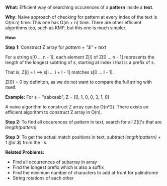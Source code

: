 **What:** Efficient way of searching occurences of a **pattern** inside a **text**.

**Why:** Naive approach of checking for pattern at every index of the text is O(m.n) time. This one has O(m + n) time. There are other efficient algorithms too, such as KMP, but this one is much simpler.

**How:**

**Step 1:** Construct Z array for _pattern + "$" + text_

For a string s[0 ... n - 1], each element Z[i] of Z[0 ... n - 1] represents the length of the longest subtring of s, starting at index i that is a prefix of s.

That is, Z[i] = l ==> s[i ... i + l - 1] matches s[0 ... l - 1].

Z[0] = 0 by definiton, as we do not want to compare the full string with itself.

**Example:** For s = "aabxaab", Z = [0, 1, 0, 0, 3, 1, 0]

A naive algorithm to construct Z array can be O(n^2). There exists an efficient algorithm to construct Z array in O(n).

**Step 2:** To find all occurences of pattern in text, search for all Z[i]'s that are _length(pattern)_

**Step 3:** To get the actual match positions in text, subtract _length(pattern) + 1 (for $)_ from the i's.

**Related Problems:**

- Find all occurrences of subarray in array
- Find the longest prefix which is also a suffix
- Find the minimum number of characters to add at front for palindrome
- String rotations of each other
